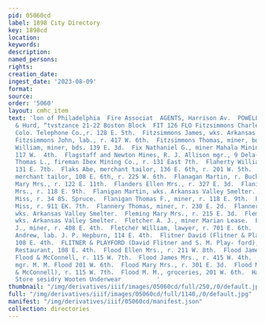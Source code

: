 ```yaml
---
pid: 05060cd
label: 1898 City Directory
key: 1898cd
location: 
keywords: 
description: 
named_persons: 
rights: 
creation_date: 
ingest_date: '2023-08-09'
format: 
source: 
order: '5060'
layout: cmhc_item
text: 'lon of Philadelphia  Fire Associat  AGENTS, Harrison Av.  POWELL & SMITH si  Milner
  & Hurd, “tvstzance 21-22 Boston Block  FIT 126 FLO Fitzsimmons Charles A., lineman
  Colo. Telephone Co.,r. 128 E. 5th.  Fitzsimmons James, wks. Arkansas Valley Smelter.
  Fitzsimmons John, lab., r. 417 W. 6th.  Fitzsimmons Thomas, miner, bds. 629 E. 5th.  Fitzsimmons
  William, miner, bds. 139 E. 3d.  Fix Nathaniel G., miner Mahala Mining Co., r. rear
  117 W.  4th.  Flagstaff and Newton Mines, R. J. Allison mgr., 9 Dela- ware Blk.  Flaherty
  Thomas L., fireman Ibex Mining Co., r. 131 East 7th.  Flaherty William, lab. r.
  131 E. 7tb.  Flaks Abe, merchant tailor, 136 E. 6th, r. 201 W. 5th.  Flaks Sam,
  merchant tailor, 108 E. 6th, r. 225 W. 6th.  Flanagan Martin, r. Bucktown.  Flanagan
  Mary Mrs., r. 122 E. 11th.  Flanders Ellen Mrs., r. 327 E. 3d.  Flanigan Mary E.
  Mrs., r. 118 E. 9th.  Flanigan Martin, wks. Arkansas Valley Smelter.  Flanigan Nellie
  Miss, r. 34 8S. Spruce.  Flanigan Thomas F., miner, r. 118 E. 9th.  Flannery Norah
  Miss, r. 911 EK. 7th.  Flannery Thomas, miner, r. 230 E. 2d.  Flannery ‘Thomas,
  wks. Arkansas Valley Smelter.  Fleming Mary Mrs., r. 215 E. 3d.  Fleming Patrick,
  wks. Arkansas Valley Smelter.  Fletcher A. J., miner Marian Lease.  Fletcher H.
  J., miner, r. 408 E. 4th.  Fletcher William, lawyer, r. 701 E. 6th.  Flinchbaugh
  Andrew, lab. J. P. Hepburn, 114 E. 4th.  Flitner David (Flitner & Playford), r.
  108 E. 4th.  FLITNER & PLAYFORD (David Flitner and S. M. Play- ford), proprs. Clinton
  Restaurant, 108 E. 4th.  Flood Ellen Mrs., r. 211 W. 8th.  Flood James, bartdr.
  Flood & McConnell, r. 115 W. 7th.  Flood James Mrs., r. 415 W. 4th.  Flood John,
  mgr. M. M. Flood 201 W. 6th.  Flood Mary Mrs., r. 301 E. 3d.  Flood M. A. (Flood
  & McConnell), r. 115 W. 7th.  Flood M. M., groceries, 201 W. 6th.  Hayden’s Clothing
  Store sesidry Wooten Underwear          '
thumbnail: "/img/derivatives/iiif/images/05060cd/full/250,/0/default.jpg"
full: "/img/derivatives/iiif/images/05060cd/full/1140,/0/default.jpg"
manifest: "/img/derivatives/iiif/05060cd/manifest.json"
collection: directories
---
```

